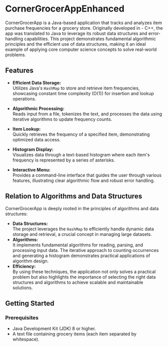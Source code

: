 # CornerGrocerAppEnhanced
CornerGrocerApp is a Java-based application that tracks and analyzes item purchase frequencies for a grocery store. Originally developed in -
C++, the app was translated to Java to leverage its robust data structures and error-handling capabilities. This project demonstrates fundamental algorithmic principles and the efficient use of data structures, making it an ideal example of applying core computer science concepts to solve real-world problems.
## Features

- **Efficient Data Storage:**  
  Utilizes Java's `HashMap` to store and retrieve item frequencies, showcasing constant time complexity (O(1)) for insertion and lookup operations.
  
- **Algorithmic Processing:**  
  Reads input from a file, tokenizes the text, and processes the data using iterative algorithms to update frequency counts.
  
- **Item Lookup:**  
  Quickly retrieves the frequency of a specified item, demonstrating optimized data access.
  
- **Histogram Display:**  
  Visualizes data through a text-based histogram where each item's frequency is represented by a series of asterisks.
  
- **Interactive Menu:**  
  Provides a command-line interface that guides the user through various features, illustrating clear algorithmic flow and robust error handling.

## Relation to Algorithms and Data Structures

CornerGrocerApp is deeply rooted in the principles of algorithms and data structures:
- **Data Structures:**  
  The project leverages the `HashMap` to efficiently handle dynamic data storage and retrieval, a crucial concept in managing large datasets.
- **Algorithms:**  
  It implements fundamental algorithms for reading, parsing, and processing input data. The iterative approach to counting occurrences and generating a histogram demonstrates practical applications of algorithm design.
- **Efficiency:**  
  By using these techniques, the application not only solves a practical problem but also highlights the importance of selecting the right data structures and algorithms to achieve scalable and maintainable solutions.

## Getting Started

### Prerequisites

- Java Development Kit (JDK) 8 or higher.
- A text file containing grocery items (each item separated by whitespace).

